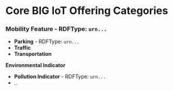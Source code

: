 # Core BIG IoT Offering Categories #

### **Mobility Feature** - RDFType: `urn...` ##
  * **Parking** - RDFType: `urn...`
  * **Traffic**
  * **Transportation** 

**Environmental Indicator**
  * **Pollution Indicator** - RDFType: `urn...`
  * ..
  
